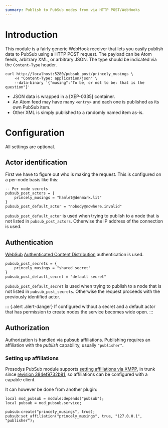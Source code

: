 ```yaml
---
summary: Publish to PubSub nodes from via HTTP POST/WebHooks
---
```


# Introduction

This module is a fairly generic WebHook receiver that lets you easily
publish data to PubSub using a HTTP POST request. The payload can be
Atom feeds, arbitrary XML, or arbitrary JSON. The type should be
indicated via the `Content-Type` header.

``` {.bash}
curl http://localhost:5280/pubsub_post/princely_musings \
    -H "Content-Type: application/json" \
    --data-binary '{"musing":"To be, or not to be: that is the question"}'
```

-   JSON data is wrapped in a [XEP-0335] container.
-   An Atom feed may have many `<entry>` and each one is published as
    its own PubSub item.
-   Other XML is simply published to a randomly named item as-is.

# Configuration

All settings are optional.

## Actor identification

First we have to figure out who is making the request.
This is configured on a per-node basis like this:

``` {.lua}
-- Per node secrets
pubsub_post_actors = {
    princely_musings = "hamlet@denmark.lit"
}
pubsub_post_default_actor = "nobody@nowhere.invalid"
```

`pubsub_post_default_actor` is used when trying to publish to a node
that is not listed in `pubsub_post_actors`. Otherwise the IP address
of the connection is used.

## Authentication

[WebSub](https://www.w3.org/TR/2018/REC-websub-20180123/) [Authenticated
Content
Distribution](https://www.w3.org/TR/2018/REC-websub-20180123/#authenticated-content-distribution)
authentication is used.

``` {.lua}
pubsub_post_secrets = {
    princely_musings = "shared secret"
}
pubsub_post_default_secret = "default secret"
```

`pubsub_post_default_secret` is used when trying to publish to a node
that is not listed in `pubsub_post_secrets`. Otherwise the request
proceeds with the previously identified actor.

::: {.alert .alert-danger}
If configured without a secret and a default actor that has permission
to create nodes the service becomes wide open.
:::

## Authorization

Authorization is handled via pubsub affiliations. Publishing requires an
affiliation with the _publish_ capability, usually `"publisher"`.

### Setting up affiliations

Prosodys PubSub module supports [setting affiliations via
XMPP](https://xmpp.org/extensions/xep-0060.html#owner-affiliations), in
trunk since [revision
384ef9732b81](https://hg.prosody.im/trunk/rev/384ef9732b81), so
affiliations can be configured with a capable client.

It can however be done from another plugin:

``` {.lua}
local mod_pubsub = module:depends("pubsub");
local pubsub = mod_pubsub.service;

pubsub:create("princely_musings", true);
pubsub:set_affiliation("princely_musings", true, "127.0.0.1", "publisher");
```
